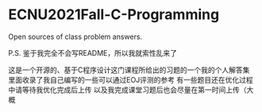 # ECNU2021Fall-C-Programming
Open sources of class problem answers.

P.S. 鉴于我完全不会写README，所以我就索性乱来了

这是一个开源的、基于C程序设计这门课程所给出的习题的一个我的个人解答集
里面收录了我自己编写的一些可以通过EOJ评测的参考
有一些题目还在优化过程中请等待我优化完成后上传
以及我完成课堂习题后也会尽量在第一时间上传（大概
